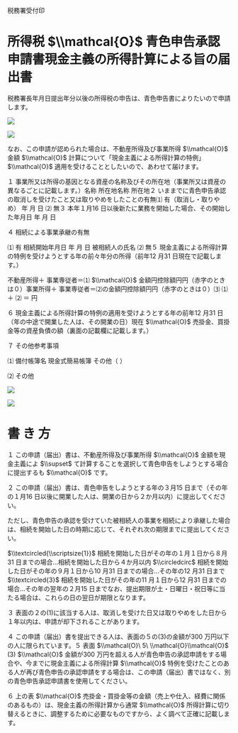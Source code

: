 税務署受付印

# 所得税 $\\mathcal{O}$ 青色申告承認申請書現金主義の所得計算による旨の届出書

税務署長年月日提出年分以後の所得税の申告は、青色申告書によりたいので申請します。

![](https://www.nta.go.jp/tmp/7f2717c1-7cd9-4d5e-8ab7-83fe0136fddc/images/0ee5c3ebed95b614036e99ebad8e90f5d652b62c7588bef7383d2b62e327fbfe.jpg)

![](https://www.nta.go.jp/tmp/7f2717c1-7cd9-4d5e-8ab7-83fe0136fddc/images/40513541ca9aedc00b4b4c5299f7e10a0624033b974b7f705096b90e9e709cad.jpg)

なお、この申請が認められた場合は、不動産所得及び事業所得 $\\mathcal{O}$ 金額 $\\mathcal{O}$ 計算について「現金主義による所得計算の特例」 $\\mathcal{O}$ 適用を受けることとしたいので、あわせて届けます。

１ 事業所又は所得の基因となる資産の名称及びその所在地（事業所又は資産の異なるごとに記載します。）名称 所在地名称 所在地２ いままでに青色申告承認の取消しを受けたこと又は取りやめをしたことの有無⑴ 有（取消し・取りやめ） 年 月 日 ⑵ 無３ 本年１月16 日以後新たに業務を開始した場合、その開始した年月日 年 月 日

４ 相続による事業承継の有無

⑴ 有 相続開始年月日 年 月 日 被相続人の氏名 ⑵ 無５ 現金主義による所得計算の特例を受けようとする年の前々年分の所得（前年12 月31 日現在で記載します。）

不動産所得＋ 事業専従者＝⑴ $\\mathcal{O}$ 金額円控除額円円（赤字のときは０）事業所得＋ 事業専従者＝⑵の金額円控除額円円（赤字のときは０）⑶ ⑴ ＋ ⑵ ＝ 円

６ 現金主義による所得計算の特例の適用を受けようとする年の前年12 月31 日（年の中途で開業した人は、その開業の日）現在 $\\mathcal{O}$ 売掛金、買掛金等の資産負債の額（裏面の記載欄に記載します。）

７ その他参考事項

⑴ 備付帳簿名 現金式簡易帳簿 その他（ ）

⑵ その他

![](https://www.nta.go.jp/tmp/7f2717c1-7cd9-4d5e-8ab7-83fe0136fddc/images/f83a444356549ac4cce33dd96d10a915ac64a86192cfb9c2556b66cfec8cbaf8.jpg)

![](https://www.nta.go.jp/tmp/7f2717c1-7cd9-4d5e-8ab7-83fe0136fddc/images/2882ece0df956be5d8d87a558deb0c70b48a68715683f9a4d977aa2239a29d82.jpg)

# 書 き 方

１ この申請（届出）書は、不動産所得及び事業所得 $\\mathcal{O}$ 金額を現金主義によ $\\supset$ て計算することを選択して青色申告をしようとする場合に提出するも $\\mathcal{O}$ です。

２ この申請（届出）書は、青色申告をしようとする年の３月15 日まで（その年の１月16 日以後に開業した人は、開業の日から２か月以内）に提出してください。

ただし、青色申告の承認を受けていた被相続人の事業を相続により承継した場合は、相続を開始した日の時期に応じて、それぞれ次の期限までに提出してください。

$\\textcircled{\\scriptsize{1}}$ 相続を開始した日がその年の１月１日から８月31 日までの場合…相続を開始した日から４か月以内 $\\circledcirc$ 相続を開始した日がその年の９月１日から10 月31 日までの場合…その年の12 月31 日まで $\\textcircled{3}$ 相続を開始した日がその年の11 月１日から12 月31 日までの場合…その年の翌年の２月15 日までなお、提出期限が土・日曜日・祝日等に当たる場合は、これらの日の翌日が期限となります。

３ 表面の２の(1)に該当する人は、取消しを受けた日又は取りやめをした日から１年以内は、申請が却下されることがあります。

４ この申請（届出）書を提出できる人は、表面の５の(3)の金額が300 万円以下の人に限られています。５ 表面 $\\mathcal{O}\ 5\ \\mathcal{O}\\mathcal{O}$ (3) $\\mathcal{O}$ 金額が300 万円を超える人が青色申告の承認申請をする場合や、今までに現金主義による所得計算 $\\mathcal{O}$ 特例を受けたことのある人が再び青色申告の承認申請をする場合は、この申請（届出）書ではなく、別の青色申告承認申請書を使用してください。

６ 上の表 $\\mathcal{O}$ 売掛金・買掛金等の金額（売上や仕入、経費に関係のあるもの）は、現金主義の所得計算から通常 $\\mathcal{O}$ 所得計算に切り替えるときに、調整するために必要なものですから、よく調べて正確に記載します。